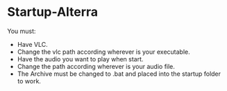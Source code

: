 # Startup-Alterra

You must:
    
   - Have VLC.
   - Change the vlc path according wherever is your executable.
   - Have the audio you want to play when start.
   - Change the path according wherever is your audio file.
   - The Archive must be changed to .bat and placed into the startup folder to work.

